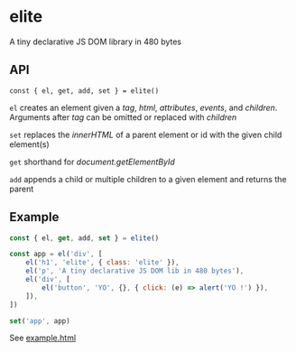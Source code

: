 # elite

A tiny declarative JS DOM library in 480 bytes

## API

```
const { el, get, add, set } = elite()
```

`el` creates an element given a *tag*, *html*, *attributes*, *events*, and
*children*. Arguments after *tag* can be omitted or replaced with *children*

`set` replaces the *innerHTML* of a parent element or id with the given child
element(s)

`get` shorthand for *document.getElementById*

`add` appends a child or multiple children to a given element and returns the
parent

## Example

```Javascript
const { el, get, add, set } = elite()

const app = el('div', [
    el('h1', 'elite', { class: 'elite' }),
    el('p', 'A tiny declarative JS DOM lib in 480 bytes'),
    el('div', [
        el('button', 'YO', {}, { click: (e) => alert('YO !') }),
    ]),
])

set('app', app)

```

See [example.html](example.html)